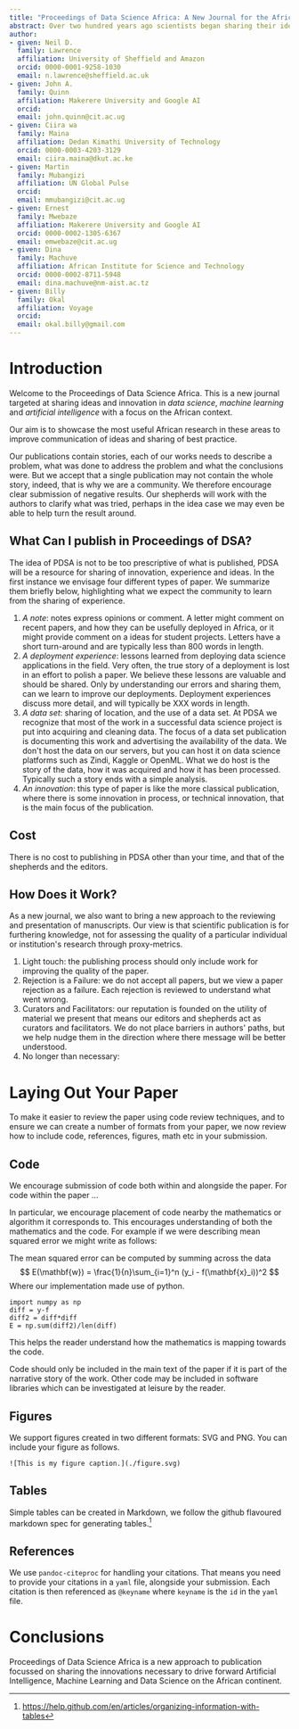 ```yaml
---
title: "Proceedings of Data Science Africa: A New Journal for the African Context"
abstract: Over two hundred years ago scientists began sharing their ideas through printed volumes, or journals. This enabled, for example, astronomers from different countries to find out about the discovery of new planets and to create the mathematics necessary for determining their orbit. Since then journals have also taken on other roles such as journal names acting as a proxy for research quality. While we recognize the need for measures of research quality, they are secondary to our aim. The Proceedings of Data Science Africa focuses on sharing best practice and innovation in Machine Learning, Artificial Intelligence and Data Science in the African context focused on the needs of African scientists and engineers. In this paper, we introduce the journal and its philosophy as well as providing practical advice on how to submit.
author:
- given: Neil D.
  family: Lawrence
  affiliation: University of Sheffield and Amazon
  orcid: 0000-0001-9258-1030
  email: n.lawrence@sheffield.ac.uk
- given: John A.
  family: Quinn
  affiliation: Makerere University and Google AI
  orcid:
  email: john.quinn@cit.ac.ug
- given: Ciira wa
  family: Maina
  affiliation: Dedan Kimathi University of Technology
  orcid: 0000-0003-4203-3129
  email: ciira.maina@dkut.ac.ke
- given: Martin
  family: Mubangizi
  affiliation: UN Global Pulse
  orcid: 
  email: mmubangizi@cit.ac.ug
- given: Ernest
  family: Mwebaze
  affiliation: Makerere University and Google AI
  orcid: 0000-0002-1305-6367
  email: emwebaze@cit.ac.ug
- given: Dina
  family: Machuve
  affiliation: African Institute for Science and Technology
  orcid: 0000-0002-8711-5948
  email: dina.machuve@nm-aist.ac.tz
- given: Billy
  family: Okal
  affiliation: Voyage
  orcid:
  email: okal.billy@gmail.com
---
```


# Introduction

Welcome to the Proceedings of Data Science Africa. This is a new
journal targeted at sharing ideas and innovation in *data science*,
*machine learning* and *artificial intelligence* with a focus on the
African context.

Our aim is to showcase the most useful African research in these areas
to improve communication of ideas and sharing of best practice.

Our publications contain stories, each of our works needs to describe
a problem, what was done to address the problem and what the
conclusions were. But we accept that a single publication may not
contain the whole story, indeed, that is why we are a community. We
therefore encourage clear submission of negative results. Our
shepherds will work with the authors to clarify what was tried,
perhaps in the idea case we may even be able to help turn the result
around.

## What Can I publish in Proceedings of DSA?

The idea of PDSA is not to be too prescriptive of what is published,
PDSA will be a resource for sharing of innovation, experience and
ideas. In the first instance we envisage four different types of
paper. We summarize them briefly below, highlighting what we expect
the community to learn from the sharing of experience.

1. *A note*: notes express opinions or comment. A letter might comment
   on recent papers, and how they can be usefully deployed in Africa,
   or it might provide comment on a ideas for student
   projects. Letters have a short turn-around and are typically less
   than 800 words in length.
2. *A deployment experience*: lessons learned from deploying data
   science applications in the field. Very often, the true story of a
   deployment is lost in an effort to polish a paper. We believe these
   lessons are valuable and should be shared. Only by understanding
   our errors and sharing them, can we learn to improve our
   deployments. Deployment experiences discuss more detail, and will
   typically be XXX words in length.
3. *A data set*: sharing of location, and the use of a data set. At
   PDSA we recognize that most of the work in a successful data
   science project is put into acquiring and cleaning data. The focus
   of a data set publication is documenting this work and advertising
   the availability of the data. We don't host the data on our
   servers, but you can host it on data science platforms such as
   Zindi, Kaggle or OpenML. What we do host is the story of the data,
   how it was acquired and how it has been processed. Typically such a
   story ends with a simple analysis.
4. *An innovation*: this type of paper is like the more classical
   publication, where there is some innovation in process, or
   technical innovation, that is the main focus of the publication.

## Cost

There is no cost to publishing in PDSA other than your time, and that
of the shepherds and the editors.

## How Does it Work?

As a new journal, we also want to bring a new approach to the
reviewing and presentation of manuscripts. Our view is that scientific
publication is for furthering knowledge, not for assessing the quality
of a particular individual or institution's research through
proxy-metrics.

1. Light touch: the publishing process should only include work for
   improving the quality of the paper.
2. Rejection is a Failure: we do not accept all papers, but we view a
   paper rejection as a failure. Each rejection is reviewed to
   understand what went wrong.
3. Curators and Facilitators: our reputation is founded on the utility
   of material we present that means our editors and shepherds act as
   curators and facilitators. We do not place barriers in authors'
   paths, but we help nudge them in the direction where there message
   will be better understood.
4. No longer than necessary:

# Laying Out Your Paper

To make it easier to review the paper using code review techniques,
and to ensure we can create a number of formats from your paper, we
now review how to include code, references, figures, math etc in your
submission.

## Code

We encourage submission of code both within and alongside the
paper. For code within the paper ...

In particular, we encourage placement of code nearby the mathematics
or algorithm it corresponds to. This encourages understanding of both
the mathematics and the code. For example if we were describing mean
squared error we might write as follows:

The mean squared error can be computed by summing across the data
$$
E(\mathbf{w}) = \frac{1}{n}\sum_{i=1}^n (y_i - f(\mathbf{x}_i))^2
$$
Where our implementation made use of python.

```{python}
import numpy as np
diff = y-f
diff2 = diff*diff
E = np.sum(diff2)/len(diff)
```

This helps the reader understand how the mathematics is mapping
towards the code.

Code should only be included in the main text of the paper if it is
part of the narrative story of the work. Other code may be included in
software libraries which can be investigated at leisure by the reader.

## Figures

We support figures created in two different formats: SVG and PNG. You
can include your figure as follows.

```
![This is my figure caption.](./figure.svg)
```

## Tables

Simple tables can be created in Markdown, we follow the github flavoured markdown spec for generating tables.[^gfm]

[^gfm]: https://help.github.com/en/articles/organizing-information-with-tables


## References

We use `pandoc-citeproc` for handling your citations. That means you
need to provide your citations in a `yaml` file, alongside your
submission. Each citation is then referenced as `@keyname` where
`keyname` is the `id` in the `yaml` file.

# Conclusions

Proceedings of Data Science Africa is a new approach to publication
focussed on sharing the innovations necessary to drive forward
Artificial Intelligence, Machine Learning and Data Science on the
African continent.
